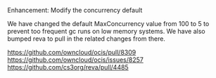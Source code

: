 Enhancement: Modify the concurrency default

We have changed the default MaxConcurrency value from 100 to 5 to prevent too frequent gc runs on low memory systems.
We have also bumped reva to pull in the related changes from there.

https://github.com/owncloud/ocis/pull/8309
https://github.com/owncloud/ocis/issues/8257
https://github.com/cs3org/reva/pull/4485
